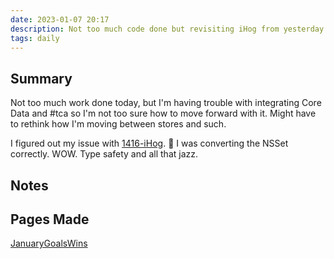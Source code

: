 ```yaml
---
date: 2023-01-07 20:17
description: Not too much code done but revisiting iHog from yesterday
tags: daily
---
```


## Summary

Not too much work done today, but I'm having trouble with integrating Core Data and #tca so I'm not too sure how to move forward with it. Might have to rethink how I'm moving between stores and such.

I figured out my issue with [1416-iHog](../06/1416-iHog.md). 🤦 I was converting the NSSet correctly. WOW. Type safety and all that jazz.

## Notes

## Pages Made
[JanuaryGoalsWins](../JanuaryGoalsWins.md)
